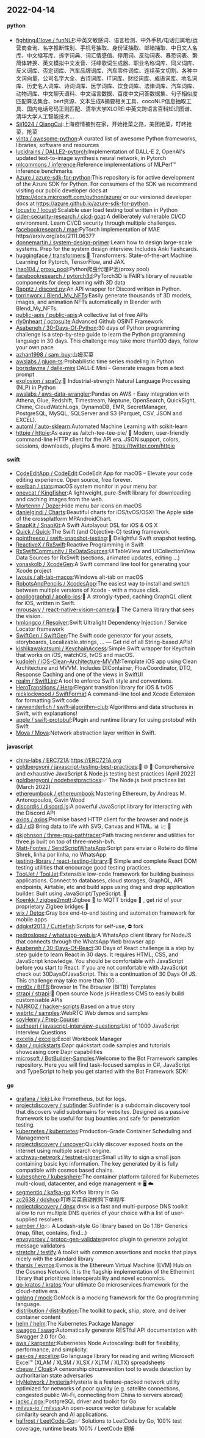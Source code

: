 ## 2022-04-14

#### python
* [fighting41love / funNLP](https://github.com/fighting41love/funNLP):中英文敏感词、语言检测、中外手机/电话归属地/运营商查询、名字推断性别、手机号抽取、身份证抽取、邮箱抽取、中日文人名库、中文缩写库、拆字词典、词汇情感值、停用词、反动词表、暴恐词表、繁简体转换、英文模拟中文发音、汪峰歌词生成器、职业名称词库、同义词库、反义词库、否定词库、汽车品牌词库、汽车零件词库、连续英文切割、各种中文词向量、公司名字大全、古诗词库、IT词库、财经词库、成语词库、地名词库、历史名人词库、诗词词库、医学词库、饮食词库、法律词库、汽车词库、动物词库、中文聊天语料、中文谣言数据、百度中文问答数据集、句子相似度匹配算法集合、bert资源、文本生成&摘要相关工具、cocoNLP信息抽取工具、国内电话号码正则匹配、清华大学XLORE:中英文跨语言百科知识图谱、清华大学人工智能技术…
* [Sjj1024 / QiangCai](https://github.com/Sjj1024/QiangCai):上海疫情被封在家，开始抢菜之路，美团抢菜，叮咚抢菜，抢菜
* [vinta / awesome-python](https://github.com/vinta/awesome-python):A curated list of awesome Python frameworks, libraries, software and resources
* [lucidrains / DALLE2-pytorch](https://github.com/lucidrains/DALLE2-pytorch):Implementation of DALL-E 2, OpenAI's updated text-to-image synthesis neural network, in Pytorch
* [mlcommons / inference](https://github.com/mlcommons/inference):Reference implementations of MLPerf™ inference benchmarks
* [Azure / azure-sdk-for-python](https://github.com/Azure/azure-sdk-for-python):This repository is for active development of the Azure SDK for Python. For consumers of the SDK we recommend visiting our public developer docs at https://docs.microsoft.com/python/azure/ or our versioned developer docs at https://azure.github.io/azure-sdk-for-python.
* [locustio / locust](https://github.com/locustio/locust):Scalable user load testing tool written in Python
* [cider-security-research / cicd-goat](https://github.com/cider-security-research/cicd-goat):A deliberately vulnerable CI/CD environment. Learn CI/CD security through multiple challenges.
* [facebookresearch / mae](https://github.com/facebookresearch/mae):PyTorch implementation of MAE https//arxiv.org/abs/2111.06377
* [donnemartin / system-design-primer](https://github.com/donnemartin/system-design-primer):Learn how to design large-scale systems. Prep for the system design interview. Includes Anki flashcards.
* [huggingface / transformers](https://github.com/huggingface/transformers):🤗
Transformers: State-of-the-art Machine Learning for Pytorch, TensorFlow, and JAX.
* [jhao104 / proxy_pool](https://github.com/jhao104/proxy_pool):Python爬虫代理IP池(proxy pool)
* [facebookresearch / pytorch3d](https://github.com/facebookresearch/pytorch3d):PyTorch3D is FAIR's library of reusable components for deep learning with 3D data
* [Rapptz / discord.py](https://github.com/Rapptz/discord.py):An API wrapper for Discord written in Python.
* [torrinworx / Blend_My_NFTs](https://github.com/torrinworx/Blend_My_NFTs):Easily generate thousands of 3D models, images, and animation NFTs automatically in Blender with Blend_My_NFTs.
* [public-apis / public-apis](https://github.com/public-apis/public-apis):A collective list of free APIs
* [rly0nheart / octosuite](https://github.com/rly0nheart/octosuite):Advanced Github OSINT Framework
* [Asabeneh / 30-Days-Of-Python](https://github.com/Asabeneh/30-Days-Of-Python):30 days of Python programming challenge is a step-by-step guide to learn the Python programming language in 30 days. This challenge may take more than100 days, follow your own pace.
* [azhan1998 / sam_buy](https://github.com/azhan1998/sam_buy):山姆买菜
* [awslabs / gluon-ts](https://github.com/awslabs/gluon-ts):Probabilistic time series modeling in Python
* [borisdayma / dalle-mini](https://github.com/borisdayma/dalle-mini):DALL·E Mini - Generate images from a text prompt
* [explosion / spaCy](https://github.com/explosion/spaCy):💫
Industrial-strength Natural Language Processing (NLP) in Python
* [awslabs / aws-data-wrangler](https://github.com/awslabs/aws-data-wrangler):Pandas on AWS - Easy integration with Athena, Glue, Redshift, Timestream, Neptune, OpenSearch, QuickSight, Chime, CloudWatchLogs, DynamoDB, EMR, SecretManager, PostgreSQL, MySQL, SQLServer and S3 (Parquet, CSV, JSON and EXCEL).
* [automl / auto-sklearn](https://github.com/automl/auto-sklearn):Automated Machine Learning with scikit-learn
* [httpie / httpie](https://github.com/httpie/httpie):As easy as /aitch-tee-tee-pie/
🥧
Modern, user-friendly command-line HTTP client for the API era. JSON support, colors, sessions, downloads, plugins & more. https://twitter.com/httpie

#### swift
* [CodeEditApp / CodeEdit](https://github.com/CodeEditApp/CodeEdit):CodeEdit App for macOS – Elevate your code editing experience. Open source, free forever.
* [exelban / stats](https://github.com/exelban/stats):macOS system monitor in your menu bar
* [onevcat / Kingfisher](https://github.com/onevcat/Kingfisher):A lightweight, pure-Swift library for downloading and caching images from the web.
* [Mortennn / Dozer](https://github.com/Mortennn/Dozer):Hide menu bar icons on macOS
* [danielgindi / Charts](https://github.com/danielgindi/Charts):Beautiful charts for iOS/tvOS/OSX! The Apple side of the crossplatform MPAndroidChart.
* [SnapKit / SnapKit](https://github.com/SnapKit/SnapKit):A Swift Autolayout DSL for iOS & OS X
* [Quick / Quick](https://github.com/Quick/Quick):The Swift (and Objective-C) testing framework.
* [pointfreeco / swift-snapshot-testing](https://github.com/pointfreeco/swift-snapshot-testing):📸
Delightful Swift snapshot testing.
* [ReactiveX / RxSwift](https://github.com/ReactiveX/RxSwift):Reactive Programming in Swift
* [RxSwiftCommunity / RxDataSources](https://github.com/RxSwiftCommunity/RxDataSources):UITableView and UICollectionView Data Sources for RxSwift (sections, animated updates, editing ...)
* [yonaskolb / XcodeGen](https://github.com/yonaskolb/XcodeGen):A Swift command line tool for generating your Xcode project
* [lwouis / alt-tab-macos](https://github.com/lwouis/alt-tab-macos):Windows alt-tab on macOS
* [RobotsAndPencils / XcodesApp](https://github.com/RobotsAndPencils/XcodesApp):The easiest way to install and switch between multiple versions of Xcode - with a mouse click.
* [apollographql / apollo-ios](https://github.com/apollographql/apollo-ios):📱
A strongly-typed, caching GraphQL client for iOS, written in Swift.
* [mrousavy / react-native-vision-camera](https://github.com/mrousavy/react-native-vision-camera):📸
The Camera library that sees the vision.
* [hmlongco / Resolver](https://github.com/hmlongco/Resolver):Swift Ultralight Dependency Injection / Service Locator framework
* [SwiftGen / SwiftGen](https://github.com/SwiftGen/SwiftGen):The Swift code generator for your assets, storyboards, Localizable.strings, … — Get rid of all String-based APIs!
* [kishikawakatsumi / KeychainAccess](https://github.com/kishikawakatsumi/KeychainAccess):Simple Swift wrapper for Keychain that works on iOS, watchOS, tvOS and macOS.
* [kudoleh / iOS-Clean-Architecture-MVVM](https://github.com/kudoleh/iOS-Clean-Architecture-MVVM):Template iOS app using Clean Architecture and MVVM. Includes DIContainer, FlowCoordinator, DTO, Response Caching and one of the views in SwiftUI
* [realm / SwiftLint](https://github.com/realm/SwiftLint):A tool to enforce Swift style and conventions.
* [HeroTransitions / Hero](https://github.com/HeroTransitions/Hero):Elegant transition library for iOS & tvOS
* [nicklockwood / SwiftFormat](https://github.com/nicklockwood/SwiftFormat):A command-line tool and Xcode Extension for formatting Swift code
* [raywenderlich / swift-algorithm-club](https://github.com/raywenderlich/swift-algorithm-club):Algorithms and data structures in Swift, with explanations!
* [apple / swift-protobuf](https://github.com/apple/swift-protobuf):Plugin and runtime library for using protobuf with Swift
* [Moya / Moya](https://github.com/Moya/Moya):Network abstraction layer written in Swift.

#### javascript
* [chiru-labs / ERC721A](https://github.com/chiru-labs/ERC721A):https://ERC721A.org
* [goldbergyoni / javascript-testing-best-practices](https://github.com/goldbergyoni/javascript-testing-best-practices):📗
🌐
🚢
Comprehensive and exhaustive JavaScript & Node.js testing best practices (April 2022)
* [goldbergyoni / nodebestpractices](https://github.com/goldbergyoni/nodebestpractices):✅
The Node.js best practices list (March 2022)
* [ethereumbook / ethereumbook](https://github.com/ethereumbook/ethereumbook):Mastering Ethereum, by Andreas M. Antonopoulos, Gavin Wood
* [discordjs / discord.js](https://github.com/discordjs/discord.js):A powerful JavaScript library for interacting with the Discord API
* [axios / axios](https://github.com/axios/axios):Promise based HTTP client for the browser and node.js
* [d3 / d3](https://github.com/d3/d3):Bring data to life with SVG, Canvas and HTML.
📊
📈
🎉
* [gkjohnson / three-gpu-pathtracer](https://github.com/gkjohnson/three-gpu-pathtracer):Path tracing renderer and utilities for three.js built on top of three-mesh-bvh.
* [Matt-Fontes / SendScriptWhatsApp](https://github.com/Matt-Fontes/SendScriptWhatsApp):Script para enviar o Roteiro do filme Shrek, linha por linha, no WhatsApp
* [testing-library / react-testing-library](https://github.com/testing-library/react-testing-library):🐐
Simple and complete React DOM testing utilities that encourage good testing practices.
* [ToolJet / ToolJet](https://github.com/ToolJet/ToolJet):Extensible low-code framework for building business applications. Connect to databases, cloud storages, GraphQL, API endpoints, Airtable, etc and build apps using drag and drop application builder. Built using JavaScript/TypeScript.
🚀
* [Koenkk / zigbee2mqtt](https://github.com/Koenkk/zigbee2mqtt):Zigbee
🐝
to MQTT bridge
🌉
, get rid of your proprietary Zigbee bridges
🔨
* [wix / Detox](https://github.com/wix/Detox):Gray box end-to-end testing and automation framework for mobile apps
* [ddgksf2013 / Cuttlefish](https://github.com/ddgksf2013/Cuttlefish):Scripts for self-use,
⛔️
fork
* [pedroslopez / whatsapp-web.js](https://github.com/pedroslopez/whatsapp-web.js):A WhatsApp client library for NodeJS that connects through the WhatsApp Web browser app
* [Asabeneh / 30-Days-Of-React](https://github.com/Asabeneh/30-Days-Of-React):30 Days of React challenge is a step by step guide to learn React in 30 days. It requires HTML, CSS, and JavaScript knowledge. You should be comfortable with JavaScript before you start to React. If you are not comfortable with JavaScript check out 30DaysOfJavaScript. This is a continuation of 30 Days Of JS. This challenge may take more than 100…
* [mrd0x / BITB](https://github.com/mrd0x/BITB):Browser In The Browser (BITB) Templates
* [strapi / strapi](https://github.com/strapi/strapi):🚀
Open source Node.js Headless CMS to easily build customisable APIs
* [NARKOZ / hacker-scripts](https://github.com/NARKOZ/hacker-scripts):Based on a true story
* [webrtc / samples](https://github.com/webrtc/samples):WebRTC Web demos and samples
* [soyHenry / Prep-Course](https://github.com/soyHenry/Prep-Course):
* [sudheerj / javascript-interview-questions](https://github.com/sudheerj/javascript-interview-questions):List of 1000 JavaScript Interview Questions
* [exceljs / exceljs](https://github.com/exceljs/exceljs):Excel Workbook Manager
* [dapr / quickstarts](https://github.com/dapr/quickstarts):Dapr quickstart code samples and tutorials showcasing core Dapr capabilities
* [microsoft / BotBuilder-Samples](https://github.com/microsoft/BotBuilder-Samples):Welcome to the Bot Framework samples repository. Here you will find task-focused samples in C#, JavaScript and TypeScript to help you get started with the Bot Framework SDK!

#### go
* [grafana / loki](https://github.com/grafana/loki):Like Prometheus, but for logs.
* [projectdiscovery / subfinder](https://github.com/projectdiscovery/subfinder):Subfinder is a subdomain discovery tool that discovers valid subdomains for websites. Designed as a passive framework to be useful for bug bounties and safe for penetration testing.
* [kubernetes / kubernetes](https://github.com/kubernetes/kubernetes):Production-Grade Container Scheduling and Management
* [projectdiscovery / uncover](https://github.com/projectdiscovery/uncover):Quickly discover exposed hosts on the internet using multiple search engine.
* [archway-network / testnet-signer](https://github.com/archway-network/testnet-signer):Small utility to sign a small json containing basic kyc information. The key generated by it is fully compatible with cosmos based chains.
* [kubesphere / kubesphere](https://github.com/kubesphere/kubesphere):The container platform tailored for Kubernetes multi-cloud, datacenter, and edge management ⎈
🖥
☁️
* [segmentio / kafka-go](https://github.com/segmentio/kafka-go):Kafka library in Go
* [zc2638 / ddshop](https://github.com/zc2638/ddshop):叮咚买菜自动抢购下单程序
* [projectdiscovery / dnsx](https://github.com/projectdiscovery/dnsx):dnsx is a fast and multi-purpose DNS toolkit allow to run multiple DNS queries of your choice with a list of user-supplied resolvers.
* [samber / lo](https://github.com/samber/lo):💥
A Lodash-style Go library based on Go 1.18+ Generics (map, filter, contains, find...)
* [envoyproxy / protoc-gen-validate](https://github.com/envoyproxy/protoc-gen-validate):protoc plugin to generate polyglot message validators
* [stretchr / testify](https://github.com/stretchr/testify):A toolkit with common assertions and mocks that plays nicely with the standard library
* [tharsis / evmos](https://github.com/tharsis/evmos):Evmos is the Ethereum Virtual Machine (EVM) Hub on the Cosmos Network. It is the flagship implementation of the Ethermint library that prioritizes interoperability and novel economics.
* [go-kratos / kratos](https://github.com/go-kratos/kratos):Your ultimate Go microservices framework for the cloud-native era.
* [golang / mock](https://github.com/golang/mock):GoMock is a mocking framework for the Go programming language.
* [distribution / distribution](https://github.com/distribution/distribution):The toolkit to pack, ship, store, and deliver container content
* [helm / helm](https://github.com/helm/helm):The Kubernetes Package Manager
* [swaggo / swag](https://github.com/swaggo/swag):Automatically generate RESTful API documentation with Swagger 2.0 for Go.
* [aws / karpenter](https://github.com/aws/karpenter):Kubernetes Node Autoscaling: built for flexibility, performance, and simplicity.
* [qax-os / excelize](https://github.com/qax-os/excelize):Go language library for reading and writing Microsoft Excel™ (XLAM / XLSM / XLSX / XLTM / XLTX) spreadsheets
* [cbeuw / Cloak](https://github.com/cbeuw/Cloak):A censorship circumvention tool to evade detection by authoritarian state adversaries
* [HyNetwork / hysteria](https://github.com/HyNetwork/hysteria):Hysteria is a feature-packed network utility optimized for networks of poor quality (e.g. satellite connections, congested public Wi-Fi, connecting from China to servers abroad)
* [jackc / pgx](https://github.com/jackc/pgx):PostgreSQL driver and toolkit for Go
* [milvus-io / milvus](https://github.com/milvus-io/milvus):An open-source vector database for scalable similarity search and AI applications.
* [halfrost / LeetCode-Go](https://github.com/halfrost/LeetCode-Go):✅
Solutions to LeetCode by Go, 100% test coverage, runtime beats 100% / LeetCode 题解

